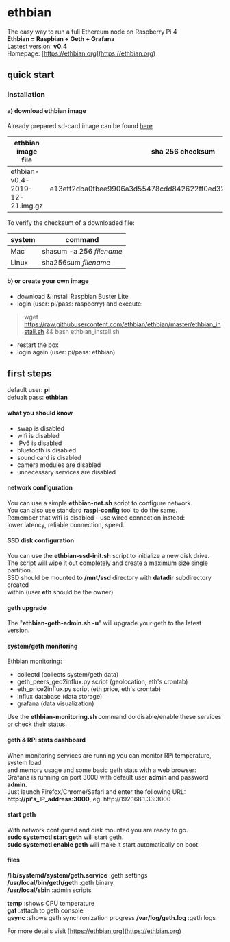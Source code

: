 # ethbian

The easy way to run a full Ethereum node on Raspberry Pi 4  
**Ethbian = Raspbian + Geth + Grafana**  
Lastest version: **v0.4**  
Homepage: [https://ethbian.org](https://ethbian.org)

## quick start

### installation

#### a) download ethbian image

Already prepared sd-card image can be found [here](https://ethbian.org/downloads/ethbian-v0.4-2019-12-21.img.gz)

| ethbian image file             | sha 256 checksum                                                 |
| ------------------------------ | ---------------------------------------------------------------- |
| ethbian-v0.4-2019-12-21.img.gz | e13eff2dba0fbee9906a3d55478cdd842622ff0ed3273821b28d0b17574a7d2d |

To verify the checksum of a downloaded file:

| system | command                  |
| ------ | ------------------------ |
| Mac    | shasum -a 256 _filename_ |
| Linux  | sha256sum _filename_     |

#### b) or create your own image

- download & install Raspbian Buster Lite
- login (user: pi/pass: raspberry) and execute:

> wget https://raw.githubusercontent.com/ethbian/ethbian/master/ethbian_install.sh && bash ethbian_install.sh

- restart the box
- login again (user: pi/pass: ethbian)

## first steps

default user: **pi**  
defualt pass: **ethbian**

#### what you should know

- swap is disabled
- wifi is disabled
- IPv6 is disabled
- bluetooth is disabled
- sound card is disabled
- camera modules are disabled
- unnecessary services are disabled

#### network configuration

You can use a simple **ethbian-net.sh** script to configure network.  
You can also use standard **raspi-config** tool to do the same.  
Remember that wifi is disabled - use wired connection instead:  
lower latency, reliable connection, speed.

#### SSD disk configuration

You can use the **ethbian-ssd-init.sh** script to initialize a new disk drive.  
The script will wipe it out completely and create a maximum size single partition.  
SSD should be mounted to **/mnt/ssd** directory with **datadir** subdirectory created  
within (user **eth** should be the owner).

#### geth upgrade

The "**ethbian-geth-admin.sh -u**" will upgrade your geth to the latest version.

#### system/geth monitoring

Ethbian monitoring:

- collectd (collects system/geth data)
- geth_peers_geo2influx.py script (geolocation, eth's crontab)
- eth_price2influx.py script (eth price, eth's crontab)
- influx database (data storage)
- grafana (data visualization)

Use the **ethbian-monitoring.sh** command do disable/enable these services  
or check their status.

#### geth & RPi stats dashboard

When monitoring services are running you can monitor RPi temperature, system load  
and memory usage and some basic geth stats with a web browser:  
Grafana is running on port 3000 with default user **admin** and password **admin**.  
Just launch Firefox/Chrome/Safari and enter the following URL:  
**http<nolink>://pi's_IP_address:3000**, eg. http<nolink>://192.168.1.33:3000

#### start geth

With network configured and disk mounted you are ready to go.  
**sudo systemctl start geth** will start geth.  
**sudo systemctl enable geth** will make it start automatically on boot.

#### files

**/lib/systemd/system/geth.service** :geth settings  
**/usr/local/bin/geth/geth** :geth binary.  
**/usr/local/sbin** :admin scripts

**temp** :shows CPU temperature  
**gat** :attach to geth console  
**gsync** :shows geth synchronization progress
**/var/log/geth.log** :geth logs

For more details visit [https://ethbian.org](https://ethbian.org)
